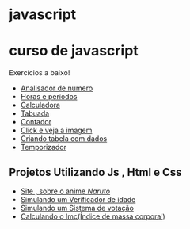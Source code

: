 # javascript



<h1>curso de javascript</h1>

<p>Exercícios a baixo!</p>
<ul> 
    <li>
    <a href="https://renan600.github.io/javascript/exercicio001/index.html" target="_blank" rel="external" >Analisador de numero</a>
    </li>
    <li>
    <a href="https://renan600.github.io/javascript/exercicio002/index.html" target="_blank" rel="external" >Horas e períodos</a>
    </li>
    <li>
    <a href="https://renan600.github.io/javascript/exercicio003/index.html" target="_blank" rel="external" >Calculadora</a>
    </li>
    <li>
    <a href="https://renan600.github.io/javascript/exercicio004/index.html" target="_blank" rel="external" >Tabuada</a>
    </li>
    <li>
    <a href="https://renan600.github.io/javascript/exercicio005/index.html" target="_blank" rel="external" >Contador</a>
    </li>
    <li>
    <a href="https://renan600.github.io/javascript/exercicio006/index.html" target="_blank" rel="external" >Click e veja a imagem</a>
    </li>
    <li>
    <a href="https://renan600.github.io/javascript/exercicio007/index.html" target="_blank" rel="external" >Criando tabela com dados</a>
    </li>
    <li>
    <a href="https://renan600.github.io/javascript/exercicio008/index.html" target="_blank" rel="external" >Temporizador</a>
    </li>
</ul>

<h2>Projetos Utilizando Js , Html e Css</h2>

<ul>
    <li>
    <a href="https://renan600.github.io/projeto-naruto/" target="_blank" rel="external" >Site , sobre o anime <em>Naruto</em></a>
    </li>
    <li>
    <a href="https://renan600.github.io/verificador/" target="_blank" rel="external" >Simulando um Verificador de idade</a>
    </li>
    <li><a href="https://renan600.github.io/sistema-votacao/" target="_blank" rel="external" >Simulando um Sistema de votação</a>
    </li>
    <li><a href="https://renan600.github.io/calculo-imc/" target="_blank" rel="external" >Calculando o Imc(Índice de massa corporal)</a>
    </li>

</ul>



